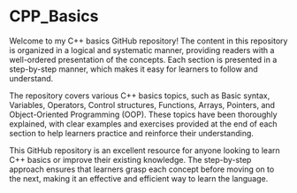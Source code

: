 # CPP_Basics
Welcome to my C++ basics GitHub repository! The content in this repository is organized in a logical and systematic manner, providing readers with a well-ordered presentation of the concepts. Each section is presented in a step-by-step manner, which makes it easy for learners to follow and understand.

The repository covers various C++ basics topics, such as Basic syntax, Variables, Operators, Control structures, Functions, Arrays, Pointers, and Object-Oriented Programming (OOP). These topics have been thoroughly explained, with clear examples and exercises provided at the end of each section to help learners practice and reinforce their understanding.

This GitHub repository is an excellent resource for anyone looking to learn C++ basics or improve their existing knowledge. The step-by-step approach ensures that learners grasp each concept before moving on to the next, making it an effective and efficient way to learn the language.
